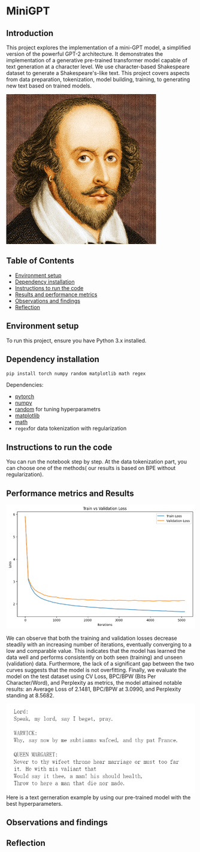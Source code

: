 # MiniGPT
## Introduction

This project explores the implementation of a mini-GPT model, a simplified version of the powerful GPT-2 architecture.  It demonstrates the implementation of a generative pre-trained transformer model capable of text generation at a character level.  We use character-based Shakespeare dataset to generate a Shakespeare's-like text. This project covers aspects from data preparation, tokenization, model building, training, to generating new text based on trained models.


<img src="image/text_generation_shakespeare_rnn.jpg" width="400">


## Table of Contents

- [Environment setup](#environment-setup)
- [Dependency installation](#dependency-installation)
- [Instructions to run the code](#instructions-to-run-the-code)
- [Results and performance metrics](#performance-metrics-and-results)
- [Observations and findings](#observations-and-findings)
- [Reflection](#reflection)


## Environment setup

To run this project, ensure you have Python 3.x installed. 

## Dependency installation

```
pip install torch numpy random matplotlib math regex
```

Dependencies:

- [pytorch](https://pytorch.org) 
- [numpy](https://numpy.org/install/)
- [random](https://docs.python.org/3/library/random.html) for tuning hyperparametrs
- [matplotlib](https://matplotlib.org/)
- [math](https://docs.python.org/3/library/math.html)
- `regex`for data tokenization with regularization



## Instructions to run the code
You can run the notebook step by step. At the data tokenization part, you can choose one of the methods( our results is based on BPE without regularization).

## Performance metrics and Results 
<img src="image/loss.png" width="600">

We can observe that both the training and validation losses decrease steadily with an increasing number of iterations, eventually converging to a low and comparable value. This indicates that the model has learned the data well and performs consistently on both seen (training) and unseen (validation) data. Furthermore, the lack of a significant gap between the two curves suggests that the model is not overfitting. Finally, we evaluate the model on the test dataset using CV Loss, BPC/BPW (Bits Per Character/Word), and Perplexity as metrics, the model attained notable results: an Average Loss of 2.1481, BPC/BPW at 3.0990, and Perplexity standing at 8.5682.

<img src="image/text_generation.png" width="600">
Here is a text gerneration example by using our pre-trained model with the best hyperparameters.

## Observations and findings



## Reflection

